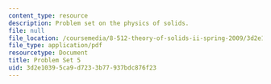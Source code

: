 ```yaml
---
content_type: resource
description: Problem set on the physics of solids.
file: null
file_location: /coursemedia/8-512-theory-of-solids-ii-spring-2009/3d2e10395ca9d7233b77937bdc876f23_MIT8_512s09_2004_pset05.pdf
file_type: application/pdf
resourcetype: Document
title: Problem Set 5
uid: 3d2e1039-5ca9-d723-3b77-937bdc876f23
---
```

